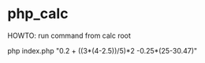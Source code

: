 # php_calc

HOWTO: run command from calc root 

php index.php "0.2 + ((3\*(4-2.5))/5)\*2 -0.25\*(25-30.47)"